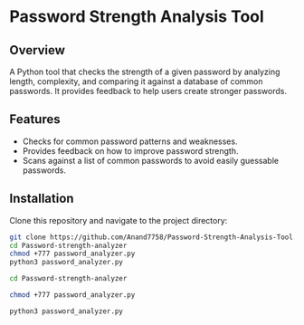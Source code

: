 # Password Strength Analysis Tool

## Overview
A Python tool that checks the strength of a given password by analyzing length, complexity, and comparing it against a database of common passwords. It provides feedback to help users create stronger passwords.

## Features
- Checks for common password patterns and weaknesses.
- Provides feedback on how to improve password strength.
- Scans against a list of common passwords to avoid easily guessable passwords.

## Installation
Clone this repository and navigate to the project directory:
```bash
git clone https://github.com/Anand7758/Password-Strength-Analysis-Tool.git
cd Password-strength-analyzer
chmod +777 password_analyzer.py
python3 password_analyzer.py
```
```bash
cd Password-strength-analyzer
```
```bash
chmod +777 password_analyzer.py
```
```bash
python3 password_analyzer.py
```
